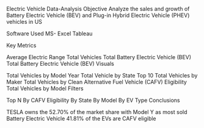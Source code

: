 Electric Vehicle Data-Analysis
Objective Analyze the sales and growth of Battery Electric Vehicle (BEV) and Plug-in Hybrid Electric Vehicle (PHEV) vehicles in US

Software Used MS- Excel Tableau

Key Metrics

Average Electric Range
Total Vehicles
Total Battery Electric Vehicle (BEV)
Total Battery Electric Vehicle (BEV)
Visuals

Total Vehicles by Model Year
Total Vehicle by State
Top 10 Total Vehicles by Maker
Total Vehicles by Clean Alternative Fuel Vehicle (CAFV) Eligibility
Total Vehicles by Model
Filters

Top N
By CAFV Eligibility
By State
By Model
By EV Type
Conclusions

TESLA owns the 52.70% of the market share with Model Y as most sold Battery Electric Vehicle
41.81% of the EVs are CAFV eligible
